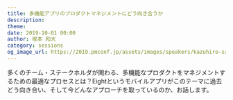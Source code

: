 ```yaml
---
title: 多機能アプリのプロダクトマネジメントにどう向き合うか
description: 
theme: 
date: 2019-10-01 00:00
author: 坂本 和大
category: sessions
og_image_url: https://2019.pmconf.jp/assets/images/speakers/kazuhiro-sakamoto.png
---
```


多くのチーム・ステークホルダが関わる、多機能なプロダクトをマネジメントするための最適なプロセスとは？Eightというモバイルアプリがこのテーマに過去どう向き合い、そして今どんなアプローチを取っているのか、お話します。